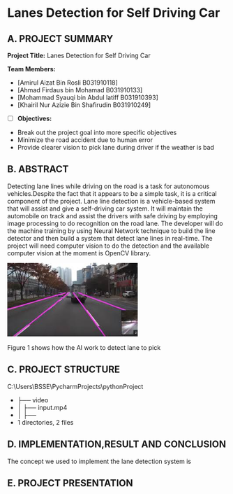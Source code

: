# Lanes Detection for Self Driving Car 

## A. PROJECT SUMMARY

**Project Title:** Lanes Detection for Self Driving Car 

**Team Members:** 
- [Amirul Aizat Bin Rosli 	B031910118]
- [Ahmad Firdaus bin Mohamad	B031910133]
- [Mohammad Syauqi bin Abdul latiff	B031910393]
- [Khairil Nur Azizie Bin Shafirudin	B031910249]



- [ ] **Objectives:**
- Break out the project goal into more specific objectives
- Minimize the road accident due to human error
- Provide clearer vision to pick lane during driver if the weather is bad

##  B. ABSTRACT 

Detecting lane lines while driving on the road is a task for autonomous vehicles.Despite the fact that it appears to be a simple task, it is a critical component of the project. Lane line detection is a vehicle-based system that will assist and give a self-driving car system. It will maintain the automobile on track and assist the drivers with safe driving by employing image processing to do recognition on the road lane. The developer will do the machine training by using Neural Network technique to build the line detector and then build a system that detect lane lines in real-time. The project will need computer vision to do the detection and the available computer vision at the moment is OpenCV library.



![Coding](https://github.com/KhairilAzizie/Lanes-Detection-for-Self-Driving-Car-/blob/main/Lane%20Line/Lane%20line%201.jpg)

Figure 1 shows how the AI  work to detect lane to pick



## C.   PROJECT STRUCTURE
C:\Users\BSSE\PycharmProjects\pythonProject
- ├── video
- │   ├── input.mp4
- │   ├── 
- 1 directories, 2 files



## D.  IMPLEMENTATION,RESULT AND CONCLUSION

The concept we used to implement the lane detection system is 


## E.   PROJECT PRESENTATION 




